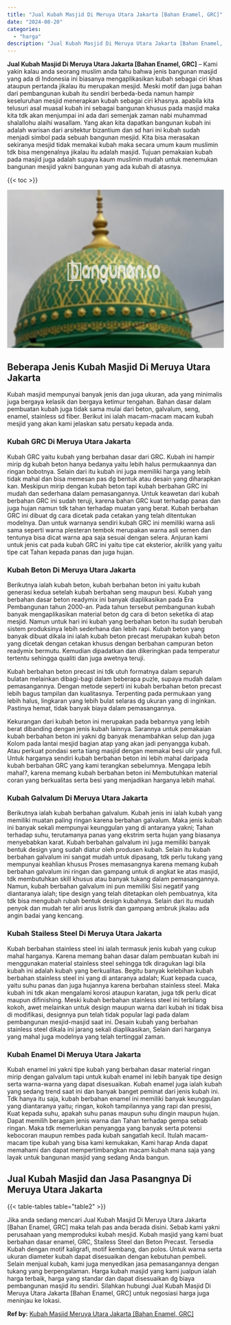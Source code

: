 ```yaml
---
title: "Jual Kubah Masjid Di Meruya Utara Jakarta [Bahan Enamel, GRC]"
date: "2024-08-20"
categories: 
  - "harga"
description: "Jual Kubah Masjid Di Meruya Utara Jakarta [Bahan Enamel, GRC]. Jika anda sedang mencari Jual Kubah Masjid Di Meruya Utara Jakarta [Bahan Enamel, GRC] maka..."
---
```


**Jual Kubah Masjid Di Meruya Utara Jakarta \[Bahan Enamel, GRC\]** – Kami yakin kalau anda seorang muslim anda tahu bahwa jenis bangunan masjid yang ada di Indonesia ini biasanya mengaplikasikan kubah sebagai ciri khas ataupun pertanda jikalau itu merupakan mesjid. Meski motif dan juga bahan dari pembangunan kubah itu sendiri berbeda-beda namun hampir keseluruhan mesjid menerapkan kubah sebagai ciri khasnya. apabila kita telusuri asal muasal kubah ini sebagai bangunan khusus pada masjid maka kita tdk akan menjumpai ini ada dari semenjak zaman nabi muhammad shalallohu alaihi wasallam. Yang akan kita dapatkan bangunan kubah ini adalah warisan dari arsitektur bizantium dan sd hari ini kubah sudah menjadi simbol pada sebuah bangunan mesjid. Kita bisa merasakan sekiranya mesjid tidak memakai kubah maka secara umum kaum muslimin tdk bisa mengenalnya jikalau itu adalah masjid. Tujuan pemakaian kubah pada masjid juga adalah supaya kaum muslimin mudah untuk menemukan bangunan mesjid yakni bangunan yang ada kubah di atasnya.

{{< toc >}}

![Jual Kubah Masjid Di Meruya Utara Jakarta [Bahan Enamel, GRC]](/images/jual-kubah-masjid-21.png)

## Beberapa Jenis Kubah Masjid Di Meruya Utara Jakarta

Kubah masjid mempunyai banyak jenis dan juga ukuran, ada yang minimalis juga bergaya kelasik dan bergaya ketimur tengahan. Bahan dasar dalam pembuatan kubah juga tidak sama mulai dari beton, galvalum, seng, enamel, stainless sd fiber. Berikut ini ialah macam-macam macam kubah mesjid yang akan kami jelaskan satu persatu kepada anda.

### Kubah GRC Di Meruya Utara Jakarta

Kubah GRC yaitu kubah yang berbahan dasar dari GRC. Kubah ini hampir mirip dg kubah beton hanya bedanya yaitu lebih halus permukaannya dan ringan bobotnya. Selain dari itu kubah ini juga memiliki harga yang lebih tidak mahal dan bisa memesan pas dg bentuk atau desain yang diharapkan kan. Meskipun mirip dengan kubah beton tapi kubah berbahan GRC ini mudah dan sederhana dalam pemasangannya. Untuk keawetan dari kubah berbahan GRC ini sudah teruji, karena bahan GRC kuat terhadap panas dan juga hujan namun tdk tahan terhadap muatan yang berat. Kubah berbahan GRC ini dibuat dg cara dicetak pada cetakan yang telah ditentukan modelnya. Dan untuk warnanya sendiri kubah GRC ini memiliki warna asli sama seperti warna plesteran tembok merupakan warna asli semen dan tentunya bisa dicat warna apa saja sesuai dengan selera. Anjuran kami untuk jenis cat pada kubah GRC ini yaitu tipe cat eksterior, akrilik yang yaitu tipe cat Tahan kepada panas dan juga hujan.

### Kubah Beton Di Meruya Utara Jakarta

Berikutnya ialah kubah beton, kubah berbahan beton ini yaitu kubah generasi kedua setelah kubah berbahan seng maupun besi. Kubah yang berbahan dasar beton readymix ini banyak diaplikasikan pada Era Pembangunan tahun 2000-an. Pada tahun tersebut pembangunan kubah banyak mengaplikasikan material beton dg cara di beton seketika di atap mesjid. Namun untuk hari ini kubah yang berbahan beton itu sudah berubah sistem produksinya lebih sederhana dan lebih rapi. Kubah beton yang banyak dibuat dikala ini ialah kubah beton precast merupakan kubah beton yang dicetak dengan cetakan khusus dengan berbahan campuran beton readymix bermutu. Kemudian dipadatkan dan dikeringkan pada temperatur tertentu sehingga qualiti dan juga awetnya teruji.

Kubah berbahan beton precast ini tdk utuh formatnya dalam separuh bulatan melainkan dibagi-bagi dalam beberapa puzle, supaya mudah dalam pemasangannya. Dengan metode seperti ini kubah berbahan beton precast lebih bagus tampilan dan kualitasnya. Terpenting pada permukaan yang lebih halus, lingkaran yang lebih bulat selaras dg ukuran yang di inginkan. Pastinya hemat, tidak banyak biaya dalam pemasangannya.

Kekurangan dari kubah beton ini merupakan pada bebannya yang lebih berat dibanding dengan jenis kubah lainnya. Sarannya untuk pemakaian kubah berbahan beton ini yakni dg banyak menambahkan selup dan juga Kolom pada lantai mesjid bagian atap yang akan jadi penyangga kubah. Atau perkuat pondasi serta tiang masjid dengan memakai besi ulir yang full. Untuk harganya sendiri kubah berbahan beton ini lebih mahal daripada kubah berbahan GRC yang kami terangkan sebelumnya. Mengapa lebih mahal?, karena memang kubah berbahan beton ini Membutuhkan material coran yang berkualitas serta besi yang menjadikan harganya lebih mahal.

### Kubah Galvalum Di Meruya Utara Jakarta

Berikutnya ialah kubah berbahan galvalum. Kubah jenis ini ialah kubah yang memiliki muatan paling ringan karena berbahan galvalum. Maka jenis kubah ini banyak sekali mempunyai keunggulan yang di antaranya yakni; Tahan terhadap suhu, terutamanya panas yang ekstrim serta hujan yang biasanya menyebabkan karat. Kubah berbahan galvalum ini juga memiliki banyak bentuk design yang sudah diatur oleh produsen kubah. Selain itu kubah berbahan galvalum ini sangat mudah untuk dipasang, tdk perlu tukang yang mempunyai keahlian khusus Proses memasangnya karena memang kubah berbahan galvalum ini ringan dan gampang untuk di angkat ke atas masjid, tdk membutuhkan skill khusus atau banyak tukang dalam pemasangannya. Namun, kubah berbahan galvalum ini pun memiliki Sisi negatif yang diantaranya ialah; tipe design yang telah ditetapkan oleh pembuatnya, kita tdk bisa mengubah rubah bentuk design kubahnya. Selain dari itu mudah penyok dan mudah ter aliri arus listrik dan gampang ambruk jikalau ada angin badai yang kencang.

### Kubah Stailess Steel Di Meruya Utara Jakarta

Kubah berbahan stainless steel ini ialah termasuk jenis kubah yang cukup mahal harganya. Karena memang bahan dasar dalam pembuatan kubah ini menggunakan material stainless steel sehingga tdk diragukan lagi bila kubah ini adalah kubah yang berkualitas. Begitu banyak kelebihan kubah berbahan stainless steel ini yang di antaranya adalah; Kuat kepada cuaca, yaitu suhu panas dan juga hujannya karena berbahan stainless steel. Maka kubah ini tdk akan mengalami korosi ataupun karatan, juga tdk perlu dicat maupun difinishing. Meski kubah berbahan stainless steel ini terbilang kokoh, awet melainkan untuk design maupun warna dari kubah ini tidak bisa di modifikasi, designnya pun telah tidak popular lagi pada dalam pembangunan mesjid-masjid saat ini. Desain kubah yang berbahan stainless steel dikala ini jarang sekali diaplikasikan, Selain dari harganya yang mahal juga modelnya yang telah tertinggal zaman.

### Kubah Enamel Di Meruya Utara Jakarta

Kubah enamel ini yakni tipe kubah yang berbahan dasar material ringan mirip dengan galvalum tapi untuk kubah enamel ini lebih banyak tipe design serta warna-warna yang dapat disesuaikan. Kubah enamel juga ialah kubah yang sedang trend saat ini dan banyak banget peminat dari jenis kubah ini. Tdk hanya itu saja, kubah berbahan enamel ini memiliki banyak keunggulan yang diantaranya yaitu; ringan, kokoh tampilannya yang rapi dan presisi, Kuat kepada suhu, apakah suhu panas maupun suhu dingin maupun hujan. Dapat memilih beragam jenis warna dan Tahan terhadap gempa sebab ringan. Maka tdk memerlukan penyangga yang banyak serta potensi kebocoran maupun rembes pada kubah sangatlah kecil. Itulah macam-macam tipe kubah yang bisa kami kemukakan, Kami harap Anda dapat memahami dan dapat mempertimbangkan macam kubah mana saja yang layak untuk bangunan masjid yang sedang Anda bangun.

## Jual Kubah Masjid dan Jasa Pasangnya Di Meruya Utara Jakarta

{{< table-tables table="table2" >}}

Jika anda sedang mencari Jual Kubah Masjid Di Meruya Utara Jakarta \[Bahan Enamel, GRC\] maka telah pas anda berada disini. Sebab kami yakni perusahaan yang memproduksi kubah mesjid. Kubah masjid yang kami buat berbahan dasar enamel, GRC, Stailess Steel dan Beton Precast. Tersedia Kubah dengan motif kaligrafi, motif kembang, dan polos. Untuk warna serta ukuran diameter kubah dapat disesuaikan dengan kebutuhan pembeli. Selain menjual kubah, kami juga menyedikan jasa pemasangannya dengan tukang yang berpengalaman. Harga kubah masjid yang kami jualpun ialah harga terbaik, harga yang standar dan dapat disesuaikan dg biaya pembangunan masjid itu sendiri. Silahkan hubungi Jual Kubah Masjid Di Meruya Utara Jakarta \[Bahan Enamel, GRC\] untuk negosiasi harga juga meninjau ke lokasi.

**Ref by:** [Kubah Masjid Meruya Utara Jakarta [Bahan Enamel, GRC]](https://id.wikipedia.org/wiki/Kubah)
